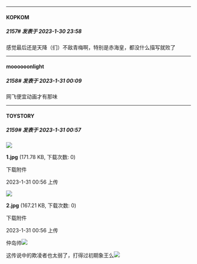 
*****

####  KOPKOM  
##### 2157#       发表于 2023-1-30 23:58

感觉最后还是天降（们）不敌青梅啊，特别是赤海皇，都没什么描写就败了


*****

####  moooooonlight  
##### 2158#       发表于 2023-1-31 00:09

网飞便宜动画才有那味


*****

####  TOYSTORY  
##### 2159#       发表于 2023-1-31 00:57

<img src="https://img.saraba1st.com/forum/202301/31/005631q1ii4gg9ki4fi96g.jpg" referrerpolicy="no-referrer">

<strong>1.jpg</strong> (171.78 KB, 下载次数: 0)

下载附件

2023-1-31 00:56 上传

<img src="https://img.saraba1st.com/forum/202301/31/005632rzqc5vcof2ij5f0o.jpg" referrerpolicy="no-referrer">

<strong>2.jpg</strong> (167.21 KB, 下载次数: 0)

下载附件

2023-1-31 00:56 上传

仲岛帅<img src="https://static.saraba1st.com/image/smiley/face2017/075.png" referrerpolicy="no-referrer">

这传说中的欺凌者也太弱了，打得过初期象王么<img src="https://static.saraba1st.com/image/smiley/face2017/067.png" referrerpolicy="no-referrer">

